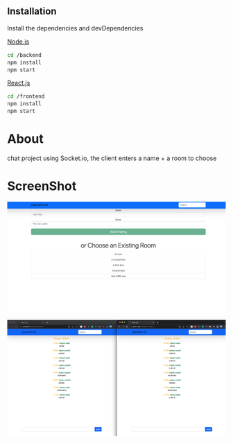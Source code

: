 ## Installation


Install the dependencies and devDependencies

[Node.js](https://nodejs.org/)

```sh
cd /backend
npm install
npm start
```

[React.js](https://reactjs.org/)

```sh
cd /frontend
npm install
npm start
```

# About

chat project using Socket.io, the client enters a name + a room to choose

# ScreenShot

![Alt text](/frontend/src/imgae/image2.png "Git checkbox")

![Alt text](/frontend/src/imgae/image1.png "Git checkbox")
